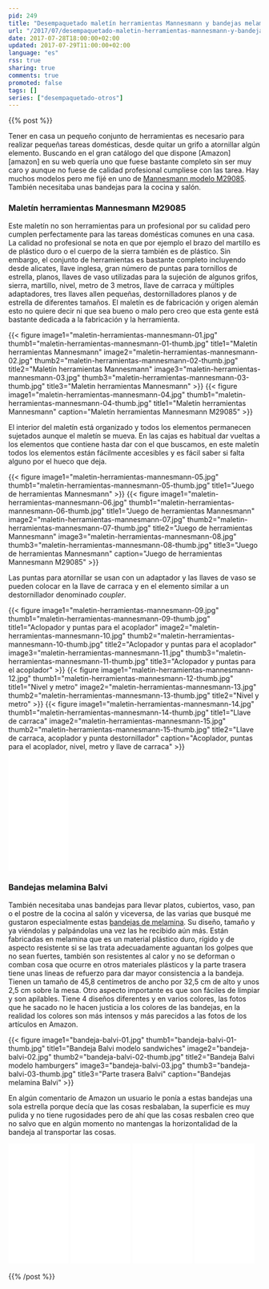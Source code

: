 ```yaml
---
pid: 249
title: "Desempaquetado maletín herramientas Mannesmann y bandejas melamina Balvi"
url: "/2017/07/desempaquetado-maletin-herramientas-mannesmann-y-bandejas-melamina-balvi/"
date: 2017-07-28T18:00:00+02:00
updated: 2017-07-29T11:00:00+02:00
language: "es"
rss: true
sharing: true
comments: true
promoted: false
tags: []
series: ["desempaquetado-otros"]
---
```


{{% post %}}

Tener en casa un pequeño conjunto de herramientas es necesario para realizar pequeñas tareas domésticas, desde quitar un grifo a atornillar algún elemento. Buscando en el gran catálogo del que dispone [Amazon][amazon] en su web quería uno que fuese bastante completo sin ser muy caro y aunque no fuese de calidad profesional cumpliese con las tarea. Hay muchos modelos pero me fijé en uno de [Mannesmann modelo M29085](https://amzn.to/2w6YVem). También necesitaba unas bandejas para la cocina y salón.

### Maletín herramientas Mannesmann M29085

Este maletín no son herramientas para un profesional por su calidad pero cumplen perfectamente para las tareas domésticas comunes en una casa. La calidad no profesional se nota en que por ejemplo el brazo del martillo es de plástico duro o el cuerpo de la sierra también es de plástico. Sin embargo, el conjunto de herramientas es bastante completo incluyendo desde alicates, llave inglesa, gran número de puntas para tornillos de estrella, planos, llaves de vaso utilizadas para la sujeción de algunos grifos, sierra, martillo, nivel, metro de 3 metros, llave de carraca y múltiples adaptadores, tres llaves allen pequeñas, destornilladores planos y de estrella de diferentes tamaños. El maletín es de fabricación y origen alemán esto no quiere decir ni que sea bueno o malo pero creo que esta gente está bastante dedicada a la fabricación y la herramienta.

<div class="media">
    {{< figure
        image1="maletin-herramientas-mannesmann-01.jpg" thumb1="maletin-herramientas-mannesmann-01-thumb.jpg" title1="Maletín herramientas Mannesmann"
        image2="maletin-herramientas-mannesmann-02.jpg" thumb2="maletin-herramientas-mannesmann-02-thumb.jpg" title2="Maletín herramientas Mannesmann"
        image3="maletin-herramientas-mannesmann-03.jpg" thumb3="maletin-herramientas-mannesmann-03-thumb.jpg" title3="Maletin herramientas Mannesmann" >}}
    {{< figure
        image1="maletin-herramientas-mannesmann-04.jpg" thumb1="maletin-herramientas-mannesmann-04-thumb.jpg" title1="Maletín herramientas Mannesmann"
        caption="Maletín herramientas Mannesmann M29085" >}}
</div>

El interior del maletín está organizado y todos los elementos permanecen sujetados aunque el maletín se mueva. En las cajas es habitual dar vueltas a los elementos que contiene hasta dar con el que buscamos, en este maletín todos los elementos están fácilmente accesibles y es fácil saber si falta alguno por el hueco que deja.

<div class="media">
    {{< figure
        image1="maletin-herramientas-mannesmann-05.jpg" thumb1="maletin-herramientas-mannesmann-05-thumb.jpg" title1="Juego de herramientas Mannesmann" >}}
    {{< figure
        image1="maletin-herramientas-mannesmann-06.jpg" thumb1="maletin-herramientas-mannesmann-06-thumb.jpg" title1="Juego de herramientas Mannesmann"
        image2="maletin-herramientas-mannesmann-07.jpg" thumb2="maletin-herramientas-mannesmann-07-thumb.jpg" title2="Juego de herramientas Mannesmann"
        image3="maletin-herramientas-mannesmann-08.jpg" thumb3="maletin-herramientas-mannesmann-08-thumb.jpg" title3="Juego de herramientas Mannesmann"
        caption="Juego de  herramientas Mannesmann M29085" >}}
</div>

Las puntas para atornillar se usan con un adaptador y las llaves de vaso se pueden colocar en la llave de carraca y en el elemento similar a un destornillador denominado _coupler_.

<div class="media">
    {{< figure
        image1="maletin-herramientas-mannesmann-09.jpg" thumb1="maletin-herramientas-mannesmann-09-thumb.jpg" title1="Aclopador y puntas para el acoplador"
        image2="maletin-herramientas-mannesmann-10.jpg" thumb2="maletin-herramientas-mannesmann-10-thumb.jpg" title2="Aclopador y puntas para el acoplador"
        image3="maletin-herramientas-mannesmann-11.jpg" thumb3="maletin-herramientas-mannesmann-11-thumb.jpg" title3="Aclopador y puntas para el acoplador" >}}
    {{< figure
        image1="maletin-herramientas-mannesmann-12.jpg" thumb1="maletin-herramientas-mannesmann-12-thumb.jpg" title1="Nivel y metro"
        image2="maletin-herramientas-mannesmann-13.jpg" thumb2="maletin-herramientas-mannesmann-13-thumb.jpg" title2="Nivel y metro" >}}
    {{< figure
        image1="maletin-herramientas-mannesmann-14.jpg" thumb1="maletin-herramientas-mannesmann-14-thumb.jpg" title1="Llave de carraca"
        image2="maletin-herramientas-mannesmann-15.jpg" thumb2="maletin-herramientas-mannesmann-15-thumb.jpg" title2="Llave de carraca, acoplador y punta destornillador"
        caption="Acoplador, puntas para el acoplador, nivel, metro y llave de carraca" >}}
</div>

<div class="media-amazon">
    <iframe style="width:120px;height:240px;" marginwidth="0" marginheight="0" scrolling="no" frameborder="0" src="//rcm-eu.amazon-adsystem.com/e/cm?lt1=_blank&bc1=000000&IS2=1&bg1=FFFFFF&fc1=000000&lc1=0000FF&t=blobit-21&o=30&p=8&l=as4&m=amazon&f=ifr&ref=as_ss_li_til&asins=B0051E16LW&linkId=5aae4dd4d341b91eae824bc8ba069fd2"></iframe>
</div>

### Bandejas melamina Balvi

También necesitaba unas bandejas para llevar platos, cubiertos, vaso, pan o el postre de la cocina al salón y viceversa, de las varias que busqué me gustaron especialmente estas [bandejas de melamina](https://amzn.to/2vestKF). Su diseño, tamaño y ya viéndolas y palpándolas una vez las he recibido aún más. Están fabricadas en melamina que es un material plástico duro, rígido y de aspecto resistente si se las trata adecuadamente aguantan los golpes que no sean fuertes, también son resistentes al calor y no se deforman o comban cosa que ocurre en otros materiales plásticos y la parte trasera tiene unas lineas de refuerzo para dar mayor consistencia a la bandeja. Tienen un tamaño de 45,8 centímetros de ancho por 32,5 cm de alto y unos 2,5 cm sobre la mesa. Otro aspecto importante es que son fáciles de limpiar y son apilables. Tiene 4 diseños diferentes y en varios colores, las fotos que he sacado no le hacen justicia a los colores de las bandejas, en la realidad los colores son más intensos y más parecidos a las fotos de los artículos en Amazon.

<div class="media">
    {{< figure
        image1="bandeja-balvi-01.jpg" thumb1="bandeja-balvi-01-thumb.jpg" title1="Bandeja Balvi modelo sandwiches"
        image2="bandeja-balvi-02.jpg" thumb2="bandeja-balvi-02-thumb.jpg" title2="Bandeja Balvi modelo hamburgers"
        image3="bandeja-balvi-03.jpg" thumb3="bandeja-balvi-03-thumb.jpg" title3="Parte trasera Balvi"
        caption="Bandejas melamina Balvi" >}}
</div>

En algún comentario de Amazon un usuario le ponía a estas bandejas una sola estrella porque decía que las cosas resbalaban, la superficie es muy pulida y no tiene rugosidades pero de ahí que las cosas resbalen creo que no salvo que en algún momento no mantengas la horizontalidad de la bandeja al transportar las cosas.

<div class="media-amazon">
    <iframe style="width:120px;height:240px;" marginwidth="0" marginheight="0" scrolling="no" frameborder="0" src="//rcm-eu.amazon-adsystem.com/e/cm?lt1=_blank&bc1=000000&IS2=1&bg1=FFFFFF&fc1=000000&lc1=0000FF&t=blobit-21&o=30&p=8&l=as4&m=amazon&f=ifr&ref=as_ss_li_til&asins=B00SYWANB2&linkId=4afc8997f60c2f79ebd49a4ab268f301"></iframe>
    <iframe style="width:120px;height:240px;" marginwidth="0" marginheight="0" scrolling="no" frameborder="0" src="//rcm-eu.amazon-adsystem.com/e/cm?lt1=_blank&bc1=000000&IS2=1&bg1=FFFFFF&fc1=000000&lc1=0000FF&t=blobit-21&o=30&p=8&l=as4&m=amazon&f=ifr&ref=as_ss_li_til&asins=B00SYWAJSE&linkId=08548a86ec994f108ffa1108ec5632c9"></iframe>
    <iframe style="width:120px;height:240px;" marginwidth="0" marginheight="0" scrolling="no" frameborder="0" src="//rcm-eu.amazon-adsystem.com/e/cm?lt1=_blank&bc1=000000&IS2=1&bg1=FFFFFF&fc1=000000&lc1=0000FF&t=blobit-21&o=30&p=8&l=as4&m=amazon&f=ifr&ref=as_ss_li_til&asins=B00SYWALPA&linkId=e820bb92593490fa7f9642552fbcf71c"></iframe>
    <iframe style="width:120px;height:240px;" marginwidth="0" marginheight="0" scrolling="no" frameborder="0" src="//rcm-eu.amazon-adsystem.com/e/cm?lt1=_blank&bc1=000000&IS2=1&bg1=FFFFFF&fc1=000000&lc1=0000FF&t=blobit-21&o=30&p=8&l=as4&m=amazon&f=ifr&ref=as_ss_li_til&asins=B00SYWAP6K&linkId=37d23db1081013fa14e81ec2eaa16b20"></iframe>
</div>

{{% /post %}}
